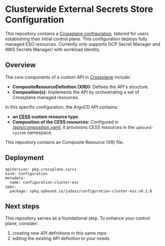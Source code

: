 # Clusterwide External Secrets Store Configuration


This repository contains a [Crossplane configuration](https://docs.crossplane.io/latest/concepts/packages/#configuration-packages), tailored for users establishing their initial control plane. This configuration deploys fully managed ESO resources. Currently only supports GCP Secret Manager and AWS Secrets Manager/ with workload identity.

## Overview

The core components of a custom API in [Crossplane](https://docs.crossplane.io/latest/getting-started/introduction/) include:

- **CompositeResourceDefinition (XRD):** Defines the API's structure.
- **Composition(s):** Implements the API by orchestrating a set of Crossplane managed resources.

In this specific configuration, the ArgoCD API contains:

- **an [CESS](/apis/definition.yaml) custom resource type.**
- **Composition of the CESS resources:** Configured in [/apis/composition.yaml](/apis/composition.yaml), it provisions CESS resources in the `upbound-system` namespace.

This repository contains an Composite Resource (XR) file.

## Deployment

```shell
apiVersion: pkg.crossplane.io/v1
kind: Configuration
metadata:
  name: configuration-cluster-ess
spec:
  package: xpkg.upbound.io/judasz/configuration-cluster-ess:v0.1.0
```

## Next steps

This repository serves as a foundational step. To enhance your control plane, consider:

1. creating new API definitions in this same repo
2. editing the existing API definition to your needs
